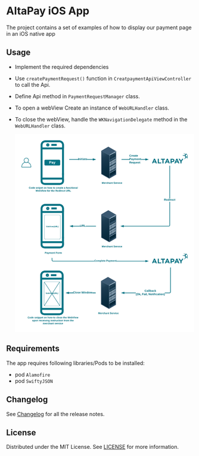 # AltaPay iOS App

The project contains a set of examples of how to display our payment page in an iOS native app

## Usage 

 - Implement the required dependencies
 - Use `createPaymentRequest()` function in `CreatpaymentApiViewController` to call the Api.
 - Define Api method in `PaymentRequestManager` class.
 - To open a webView Create an instance of `WebURLHandler` class. 
 - To close the webView, handle the `WKNavigationDelegate` method in the `WebURLHandler` class.

    ![CodeSnippetMobile](docs/codesnippet-mobile.png)
 
## Requirements

  The app requires following libraries/Pods to be installed:

  - pod `Alamofire`
  - pod `SwiftyJSON`

## Changelog

See [Changelog](CHANGELOG.md) for all the release notes.

## License

Distributed under the MIT License. See [LICENSE](LICENSE) for more information.